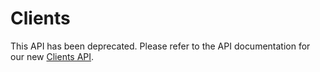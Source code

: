 # Clients

<aside class="notice">
    This API has been deprecated. Please refer to the API documentation for our new <a href="https://developer.brightlocal.com/docs/management-apis/j13dhiwfwfldc-clients">Clients API</a>.
</aside>
